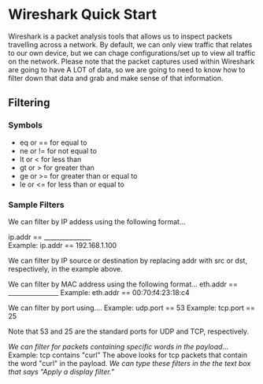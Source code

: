 <h1>Wireshark Quick Start</h1>


<p>Wireshark is a packet analysis tools that allows us to inspect packets travelling across a network. By default, we can only view traffic 
that relates to our own device, but we can chage configurations/set up to view all traffic on the network. Please note that the packet captures
used within Wireshark are going to have A LOT of data, so we are going to need to know how to filter down that data and grab and make sense of that
information. 
</p>

<h2>Filtering</h2>
<h3>Symbols</h3>
<ul>
  <li>eq or == for equal to</li>
  <li>ne or != for not equal to</li>
  <li>lt or < for less than</li>
  <li>gt or > for greater than</li>
  <li>ge or >= for greater than or equal to</li>
  <li>le or <= for less than or equal to</li>
</ul>

<h3>Sample Filters</h3>
<p>
<bold>We can filter by IP addess using the following format...</bold>

ip.addr == _______________  
Example: ip.addr == 192.168.1.100 

<bold>We can filter by IP source or destination by replacing addr with src or dst, respectively, in the example above.</bold>

<bold>We can filter by MAC address using the following format...</bold>
eth.addr == ________________
Example: eth.addr == 00:70:f4:23:18:c4


<bold>We can filter by port using....</bold>
Example: udp.port == 53 
Example: tcp.port == 25 

Note that 53 and 25 are the standard ports for UDP and TCP, respectively. 


<em>We can filter for packets containing specific words in the payload...</em>
Example: tcp contains "curl"
The above looks for tcp packets that contain the word "curl" in the payload.
<em>We can type these filters in the the text box that says "Apply a display filter." </em>
</p>


